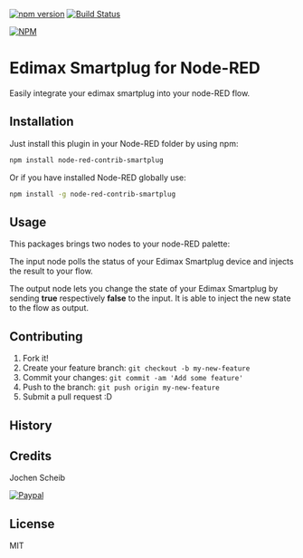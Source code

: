 [![npm version](https://badge.fury.io/js/node-red-contrib-smartplug.svg)](https://badge.fury.io/js/node-red-contrib-smartplug)
[![Build Status](https://travis-ci.org/bashGroup/node-red-contrib-smartplug.svg?branch=master)](https://travis-ci.org/bashGroup/node-red-contrib-smartplug)

[![NPM](https://nodei.co/npm/node-red-contrib-smartplug.png?compact=true)](https://nodei.co/npm/node-red-contrib-smartplug/)


# Edimax Smartplug for Node-RED

Easily integrate your edimax smartplug into your node-RED flow.
## Installation
Just install this plugin in your Node-RED folder by using npm:

```bash
npm install node-red-contrib-smartplug
```

Or if you have installed Node-RED globally use:

```bash
npm install -g node-red-contrib-smartplug
```

## Usage
This packages brings two nodes to your node-RED palette:

The input node polls the status of your Edimax Smartplug device and injects the result to your flow.

The output node lets you change the state of your Edimax Smartplug by sending **true** respectively **false** to the input. It is able to inject the new state to the flow as output.

## Contributing
1. Fork it!
2. Create your feature branch: `git checkout -b my-new-feature`
3. Commit your changes: `git commit -am 'Add some feature'`
4. Push to the branch: `git push origin my-new-feature`
5. Submit a pull request :D

## History

## Credits
Jochen Scheib

[![Paypal](https://mapero.github.io/paypal.png)](https://www.paypal.me/JochenScheib/2)

## License
MIT
